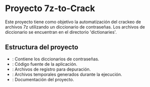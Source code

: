 # Proyecto 7z-to-Crack

Este proyecto tiene como objetivo la automatización del crackeo de archivos 7z utilizando un diccionario de contraseñas. Los archivos de diccionario se encuentran en el directorio 'dictionaries'.

## Estructura del proyecto

- : Contiene los diccionarios de contraseñas.
- : Código fuente de la aplicación.
- : Archivos de registro para depuración.
- : Archivos temporales generados durante la ejecución.
- : Documentación del proyecto.
